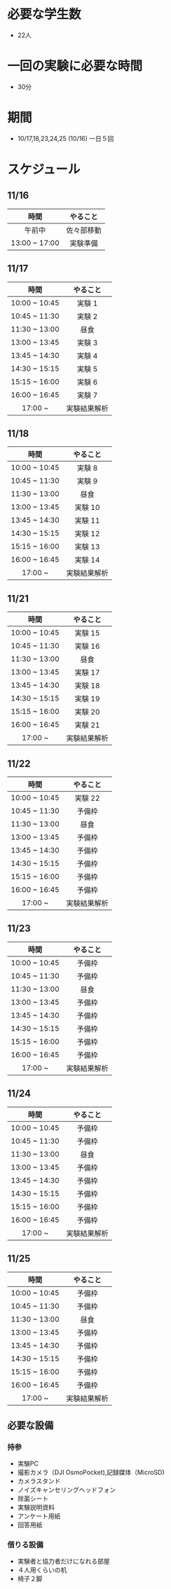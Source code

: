 # 必要な学生数
- 22人
# 一回の実験に必要な時間
- 30分
# 期間
- 10/17,18,23,24,25 (10/16) 一日５回

# スケジュール
## 11/16
| 時間　| やること |
| :--: | :--: |
|午前中| 佐々部移動 |
|13:00 ~ 17:00 | 実験準備 |

## 11/17
| 時間　| やること |
| :--: | :--: |
|10:00 ~ 10:45 | 実験 1 |
|10:45 ~ 11:30 | 実験 2 |
|11:30 ~ 13:00 | 昼食 | 
|13:00 ~ 13:45 | 実験 3 | 
|13:45 ~ 14:30 | 実験 4 |
|14:30 ~ 15:15 | 実験 5 |
|15:15 ~ 16:00 | 実験 6 |
|16:00 ~ 16:45 | 実験 7　|
|17:00 ~  | 実験結果解析 |


## 11/18
| 時間　| やること |
| :--: | :--: |
|10:00 ~ 10:45 | 実験 8 |
|10:45 ~ 11:30 | 実験 9 |
|11:30 ~ 13:00 | 昼食 | 
|13:00 ~ 13:45 | 実験 10 | 
|13:45 ~ 14:30 | 実験 11 |
|14:30 ~ 15:15 | 実験 12 |
|15:15 ~ 16:00 | 実験 13 |
|16:00 ~ 16:45 | 実験 14　|
|17:00 ~  | 実験結果解析 |

## 11/21
| 時間　| やること |
| :--: | :--: |
|10:00 ~ 10:45 | 実験 15 |
|10:45 ~ 11:30 | 実験 16 |
|11:30 ~ 13:00 | 昼食 | 
|13:00 ~ 13:45 | 実験 17 | 
|13:45 ~ 14:30 | 実験 18 |
|14:30 ~ 15:15 | 実験 19 |
|15:15 ~ 16:00 | 実験 20 |
|16:00 ~ 16:45 | 実験 21　|
|17:00 ~  | 実験結果解析 |

## 11/22
| 時間　| やること |
| :--: | :--: |
|10:00 ~ 10:45 | 実験 22 |
|10:45 ~ 11:30 | 予備枠 |
|11:30 ~ 13:00 | 昼食 | 
|13:00 ~ 13:45 | 予備枠 | 
|13:45 ~ 14:30 | 予備枠 |
|14:30 ~ 15:15 | 予備枠 |
|15:15 ~ 16:00 | 予備枠 |
|16:00 ~ 16:45 | 予備枠　|
|17:00 ~  | 実験結果解析 |

## 11/23
| 時間　| やること |
| :--: | :--: |
|10:00 ~ 10:45 | 予備枠 |
|10:45 ~ 11:30 | 予備枠 |
|11:30 ~ 13:00 | 昼食 | 
|13:00 ~ 13:45 | 予備枠 | 
|13:45 ~ 14:30 | 予備枠 |
|14:30 ~ 15:15 | 予備枠 |
|15:15 ~ 16:00 | 予備枠 |
|16:00 ~ 16:45 | 予備枠　|
|17:00 ~  | 実験結果解析 |

## 11/24
| 時間　| やること |
| :--: | :--: |
|10:00 ~ 10:45 | 予備枠 |
|10:45 ~ 11:30 | 予備枠 |
|11:30 ~ 13:00 | 昼食 | 
|13:00 ~ 13:45 | 予備枠 | 
|13:45 ~ 14:30 | 予備枠 |
|14:30 ~ 15:15 | 予備枠 |
|15:15 ~ 16:00 | 予備枠 |
|16:00 ~ 16:45 | 予備枠　|
|17:00 ~  | 実験結果解析 |

## 11/25
| 時間　| やること |
| :--: | :--: |
|10:00 ~ 10:45 | 予備枠 |
|10:45 ~ 11:30 | 予備枠 |
|11:30 ~ 13:00 | 昼食 | 
|13:00 ~ 13:45 | 予備枠 | 
|13:45 ~ 14:30 | 予備枠 |
|14:30 ~ 15:15 | 予備枠 |
|15:15 ~ 16:00 | 予備枠 |
|16:00 ~ 16:45 | 予備枠　|
|17:00 ~  | 実験結果解析 |

## 必要な設備
### 持参
- 実験PC 
- 撮影カメラ（DJI OsmoPocket),記録媒体（MicroSD) 
- カメラスタンド
- ノイズキャンセリングヘッドフォン
- 除菌シート
- 実験説明資料
- アンケート用紙
- 回答用紙
### 借りる設備
- 実験者と協力者だけになれる部屋
- ４人用くらいの机
- 椅子２脚